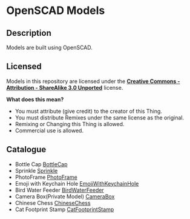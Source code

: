 # OpenSCAD Models

## Description 
Models are built using OpenSCAD.

## Licensed
Models in this repository are licensed under the [__Creative Commons - Attribution - ShareAlike 3.0 Unported__](https://creativecommons.org/licenses/by-sa/3.0/deed.en) license.

__What does this mean?__
* You must attribute (give credit) to the creator of this Thing.
* You must distribute Remixes under the same license as the original.
* Remixing or Changing this Thing is allowed.
* Commercial use is allowed.

## Catalogue
* Bottle Cap [BottleCap](https://github.com/ZhangGaoxing/openscad-models/tree/master/BottleCap)
* Sprinkle [Sprinkle](https://github.com/ZhangGaoxing/openscad-models/tree/master/Sprinkle)
* PhotoFrame [PhotoFrame](https://github.com/ZhangGaoxing/openscad-models/tree/master/PhotoFrame)
* Emoji with Keychain Hole [EmojiWithKeychainHole](https://github.com/ZhangGaoxing/openscad-models/tree/master/EmojiWithKeychainHole)
* Bird Water Feeder [BirdWaterFeeder](https://github.com/ZhangGaoxing/openscad-models/tree/master/BirdWaterFeeder)
* Camera Box(Private Model) [CameraBox](https://github.com/ZhangGaoxing/openscad-models/tree/master/CameraBox)
* Chinese Chess [ChineseChess](https://github.com/ZhangGaoxing/openscad-models/tree/master/ChineseChess)
* Cat Footprint Stamp [CatFootprintStamp](https://github.com/ZhangGaoxing/openscad-models/tree/master/CatFootprintStamp)